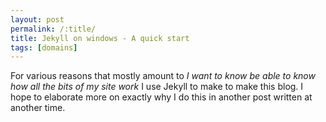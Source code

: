 ```yaml
---
layout: post
permalink: /:title/
title: Jekyll on windows - A quick start
tags: [domains]
---
```

For various reasons that mostly amount to _I want to know be able to know how all the bits of my site work_ I use Jekyll to make to make this blog. I hope to elaborate more on exactly why I do this in another post written at another time.